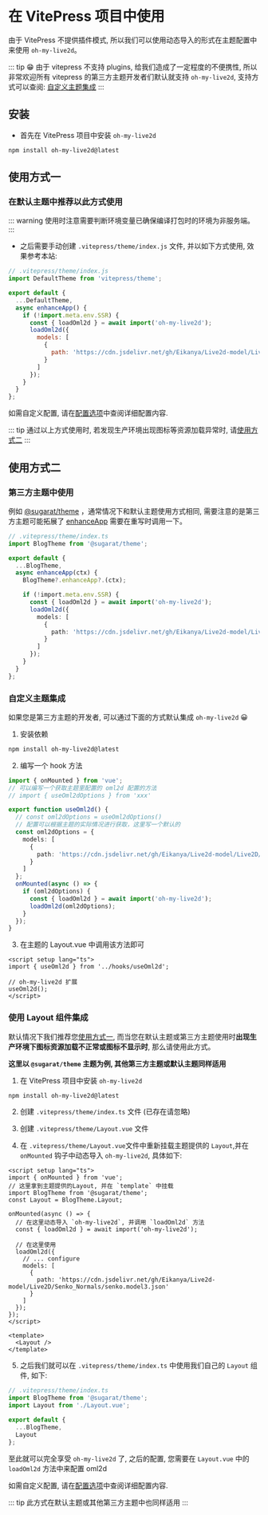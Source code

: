 # 在 VitePress 项目中使用

由于 VitePress 不提供插件模式, 所以我们可以使用动态导入的形式在主题配置中来使用 `oh-my-live2d`。

::: tip
😁 由于 vitepress 不支持 plugins, 给我们造成了一定程度的不便携性, 所以非常欢迎所有 vitepress 的第三方主题开发者们默认就支持 `oh-my-live2d`, 支持方式可以查阅: [自定义主题集成](#自定义主题集成)
:::

## 安装

- 首先在 VitePress 项目中安装 `oh-my-live2d`

```sh
npm install oh-my-live2d@latest
```

## 使用方式一

### 在默认主题中推荐以此方式使用

::: warning
使用时注意需要判断环境变量已确保编译打包时的环境为非服务端。
:::

- 之后需要手动创建 `.vitepress/theme/index.js` 文件, 并以如下方式使用, 效果参考本站:

```js
// .vitepress/theme/index.js
import DefaultTheme from 'vitepress/theme';

export default {
  ...DefaultTheme,
  async enhanceApp() {
    if (!import.meta.env.SSR) {
      const { loadOml2d } = await import('oh-my-live2d');
      loadOml2d({
        models: [
          {
            path: 'https://cdn.jsdelivr.net/gh/Eikanya/Live2d-model/Live2D/Senko_Normals/senko.model3.json'
          }
        ]
      });
    }
  }
};
```

如需自定义配置, 请在[配置选项](../options/Options.md)中查阅详细配置内容.

::: tip
通过以上方式使用时, 若发现生产环境出现图标等资源加载异常时, 请[使用方式二](#使用方式二)
:::

## 使用方式二

### 第三方主题中使用

例如 [@sugarat/theme](https://theme.sugarat.top/) ，通常情况下和默认主题使用方式相同, 需要注意的是第三方主题可能拓展了 [enhanceApp](https://vitepress.dev/guide/custom-theme#theme-interface) 需要在重写时调用一下。

```ts
// .vitepress/theme/index.ts
import BlogTheme from '@sugarat/theme';

export default {
  ...BlogTheme,
  async enhanceApp(ctx) {
    BlogTheme?.enhanceApp?.(ctx);

    if (!import.meta.env.SSR) {
      const { loadOml2d } = await import('oh-my-live2d');
      loadOml2d({
        models: [
          {
            path: 'https://cdn.jsdelivr.net/gh/Eikanya/Live2d-model/Live2D/Senko_Normals/senko.model3.json'
          }
        ]
      });
    }
  }
};
```

### 自定义主题集成

如果您是第三方主题的开发者, 可以通过下面的方式默认集成 `oh-my-live2d` 😀

1. 安装依赖

```sh
npm install oh-my-live2d@latest
```

2. 编写一个 hook 方法

```ts
import { onMounted } from 'vue';
// 可以编写一个获取主题里配置的 oml2d 配置的方法
// import { useOml2dOptions } from 'xxx'

export function useOml2d() {
  // const oml2dOptions = useOml2dOptions()
  // 配置可以根据主题的实际情况进行获取，这里写一个默认的
  const oml2dOptions = {
    models: [
      {
        path: 'https://cdn.jsdelivr.net/gh/Eikanya/Live2d-model/Live2D/Senko_Normals/senko.model3.json'
      }
    ]
  };
  onMounted(async () => {
    if (oml2dOptions) {
      const { loadOml2d } = await import('oh-my-live2d');
      loadOml2d(oml2dOptions);
    }
  });
}
```

3. 在主题的 Layout.vue 中调用该方法即可

```vue
<script setup lang="ts">
import { useOml2d } from '../hooks/useOml2d';

// oh-my-live2d 扩展
useOml2d();
</script>
```

### 使用 Layout 组件集成

默认情况下我们推荐您[使用方式一](#使用方式一), 而当您在默认主题或第三方主题使用时**出现生产环境下图标资源加载不正常或图标不显示时**, 那么请使用此方式。

**这里以 `@sugarat/theme` 主题为例, 其他第三方主题或默认主题同样适用**

1. 在 VitePress 项目中安装 `oh-my-live2d`

```sh
npm install oh-my-live2d@latest
```

2. 创建 `.vitepress/theme/index.ts` 文件 (已存在请忽略)

3. 创建 `.vitepress/theme/Layout.vue` 文件

4. 在 `.vitepress/theme/Layout.vue`文件中重新挂载主题提供的 `Layout`,并在 `onMounted` 钩子中动态导入 `oh-my-live2d`, 具体如下:

```vue
<script setup lang="ts">
import { onMounted } from 'vue';
// 这里拿到主题提供的Layout, 并在 `template` 中挂载
import BlogTheme from '@sugarat/theme';
const Layout = BlogTheme.Layout;

onMounted(async () => {
  // 在这里动态导入 `oh-my-live2d`, 并调用 `loadOml2d` 方法
  const { loadOml2d } = await import('oh-my-live2d');

  // 在这里使用
  loadOml2d({
    // ... configure
    models: [
      {
        path: 'https://cdn.jsdelivr.net/gh/Eikanya/Live2d-model/Live2D/Senko_Normals/senko.model3.json'
      }
    ]
  });
});
</script>

<template>
  <Layout />
</template>
```

5. 之后我们就可以在 `.vitepress/theme/index.ts` 中使用我们自己的 `Layout` 组件, 如下:

```ts
// .vitepress/theme/index.ts
import BlogTheme from '@sugarat/theme';
import Layout from './Layout.vue';

export default {
  ...BlogTheme,
  Layout
};
```

至此就可以完全享受 `oh-my-live2d` 了, 之后的配置, 您需要在 `Layout.vue` 中的 `loadOml2d` 方法中来配置 oml2d

如需自定义配置, 请在[配置选项](../options/Options.md)中查阅详细配置内容.

::: tip
此方式在默认主题或其他第三方主题中也同样适用
:::
